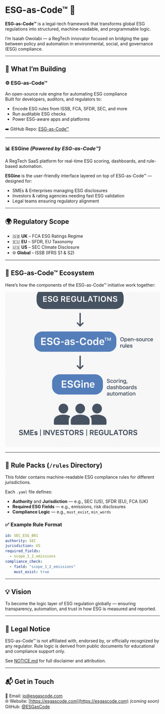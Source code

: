 # ESG-as-Code™ 🧩

**ESG-as-Code™** is a legal-tech framework that transforms global ESG regulations into structured, machine-readable, and programmable logic.

I’m Isaiah Owolabi — a RegTech innovator focused on bridging the gap between policy and automation in environmental, social, and governance (ESG) compliance.

---

## 🔧 What I’m Building

### ⚙️ ESG-as-Code™  
An open-source rule engine for automating ESG compliance  
Built for developers, auditors, and regulators to:
- Encode ESG rules from ISSB, FCA, SFDR, SEC, and more
- Run auditable ESG checks
- Power ESG-aware apps and platforms

➡️ GitHub Repo: [ESG-as-Code™](https://github.com/ESGasCode/esgascode)

---

### 📊 ESGine *(Powered by ESG-as-Code™)*  
A RegTech SaaS platform for real-time ESG scoring, dashboards, and rule-based automation.

**ESGine** is the user-friendly interface layered on top of ESG-as-Code™ — designed for:
- SMEs & Enterprises managing ESG disclosures
- Investors & rating agencies needing fast ESG validation
- Legal teams ensuring regulatory alignment

---

## 🌍 Regulatory Scope

- 🇬🇧 **UK** – FCA ESG Ratings Regime  
- 🇪🇺 **EU** – SFDR, EU Taxonomy  
- 🇺🇸 **US** – SEC Climate Disclosure  
- 🌐 **Global** – ISSB (IFRS S1 & S2)

---

## 🧠 ESG-as-Code™ Ecosystem

Here’s how the components of the ESG-as-Code™ initiative work together:

![ESG-as-Code Ecosystem](A_flowchart-style_diagram_in_black_and_white_illus.png)

---

## 📁 Rule Packs (`/rules` Directory)

This folder contains machine-readable ESG compliance rules for different jurisdictions.

Each `.yaml` file defines:

- **Authority** and **Jurisdiction** — e.g., SEC (US), SFDR (EU), FCA (UK)  
- **Required ESG Fields** — e.g., emissions, risk disclosures  
- **Compliance Logic** — e.g., `must_exist`, `min_words`

### ✅ Example Rule Format

```yaml
id: SEC_ESG_001
authority: SEC
jurisdiction: US
required_fields:
  - scope_1_2_emissions
compliance_check:
  - field: "scope_1_2_emissions"
    must_exist: true

```

---

## 💡 **Vision**

To become the logic layer of ESG regulation globally — ensuring transparency, automation, and trust in how ESG is measured and reported.

---

## 📌 Legal Notice

ESG-as-Code™ is not affiliated with, endorsed by, or officially recognized by any regulator. Rule logic is derived from public documents for educational and compliance support only.

See [NOTICE.md](./NOTICE.md) for full disclaimer and attribution.

---

## 📬 Get in Touch

📧 Email: io@esgascode.com  
🌐 Website: [https://esgascode.com](https://esgascode.com) *(coming soon)*  
GitHub: [@ESGasCode](https://github.com/ESGasCode)

